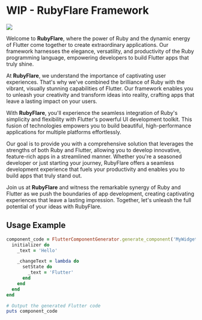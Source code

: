 # WIP - RubyFlare Framework

<img src="https://fgp.dev/static/media/RubyDevelopmentBanner.f03d18ce.jpg">

Welcome to **RubyFlare**, where the power of Ruby and the dynamic energy of Flutter come together to create extraordinary applications. Our framework harnesses the elegance, versatility, and productivity of the Ruby programming language, empowering developers to build Flutter apps that truly shine.

At **RubyFlare**, we understand the importance of captivating user experiences. That's why we've combined the brilliance of Ruby with the vibrant, visually stunning capabilities of Flutter. Our framework enables you to unleash your creativity and transform ideas into reality, crafting apps that leave a lasting impact on your users.

With **RubyFlare**, you'll experience the seamless integration of Ruby's simplicity and flexibility with Flutter's powerful UI development toolkit. This fusion of technologies empowers you to build beautiful, high-performance applications for multiple platforms effortlessly.

Our goal is to provide you with a comprehensive solution that leverages the strengths of both Ruby and Flutter, allowing you to develop innovative, feature-rich apps in a streamlined manner. Whether you're a seasoned developer or just starting your journey, RubyFlare offers a seamless development experience that fuels your productivity and enables you to build apps that truly stand out.

Join us at **RubyFlare** and witness the remarkable synergy of Ruby and Flutter as we push the boundaries of app development, creating captivating experiences that leave a lasting impression. Together, let's unleash the full potential of your ideas with RubyFlare.

## Usage Example

```ruby
component_code = FlutterComponentGenerator.generate_component('MyWidget') do
  initializer do
    _text = 'Hello'

    _changeText = lambda do
      setState do
        _text = 'Flutter'
      end
    end
  end
end

# Output the generated Flutter code
puts component_code
```
